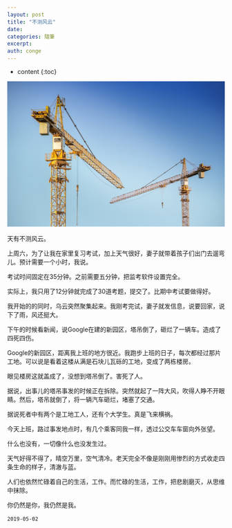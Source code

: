 ```yaml
---
layout: post
title: "不测风云"
date:
categories: 隨筆
excerpt:
auth: conge
---
```

* content
{:toc}

![](/assets/images/隨筆/118382-c52aba14143338ca.png)

天有不测风云。

上周六，为了让我在家里复习考试，加上天气很好，妻子就带着孩子们出门去遛弯儿。预计需要一个小时，我说。

考试时间固定在35分钟。之前需要五分钟，把监考软件设置完全。

实际上，我只用了12分钟就完成了30道考题，提交了。比期中考试要做得好。

我开始的的同时，乌云突然聚集起来。我刚考完试，妻子就发信息，说要回家，说下了雨，风还挺大。

下午的时候看新闻，说Google在建的新园区，塔吊倒了，砸烂了一辆车。造成了四死四伤。

Google的新园区，距离我上班的地方很近。我跑步上班的日子，每次都经过那片工地。可以说是看着这楼从满是石块儿瓦砾的工地，变成了两栋楼房。

眼见楼房这就盖成了，没想到塔吊倒了。害死了人。

据说，出事儿的塔吊事发的时候正在拆除。突然就起了一阵大风，吹得人睁不开眼睛。然后，塔吊就倒了，将一辆汽车砸烂，堵塞了交通。

据说死者中有两个是工地工人，还有个大学生。真是飞来横祸。

今天上班，路过事发地点时，有几个乘客同我一样，透过公交车车窗向外张望。

什么也没有，一切像什么也没发生过。

天气好得不得了，晴空万里，空气清冷。老天完全不像是刚刚用惨烈的方式收走四条生命的样子，清澈与蓝。

人们也依然忙碌着自己的生活，工作。而忙碌的生活，工作，把悲剧磨灭，从思维中抹除。

你仍然是你，我仍然是我。

```
2019-05-02
```
